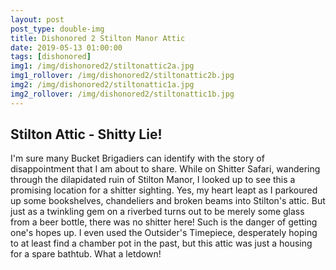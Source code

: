 ```yaml
---
layout: post
post_type: double-img
title: Dishonored 2 Stilton Manor Attic
date: 2019-05-13 01:00:00
tags: [dishonored]
img1: /img/dishonored2/stiltonattic2a.jpg
img1_rollover: /img/dishonored2/stiltonattic2b.jpg
img2: /img/dishonored2/stiltonattic1a.jpg
img2_rollover: /img/dishonored2/stiltonattic1b.jpg
---
```

## Stilton Attic - Shitty Lie!

I'm sure many Bucket Brigadiers can identify with the story of disappointment that I am about to share. While on Shitter Safari, wandering through the dilapidated ruin of Stilton Manor, I looked up to see this a promising location for a shitter sighting. Yes, my heart leapt as I parkoured up some bookshelves, chandeliers and broken beams into Stilton's attic. But just as a twinkling gem on a riverbed turns out to be merely some glass from a beer bottle, there was no shitter here! Such is the danger of getting one's hopes up. I even used the Outsider's Timepiece, desperately hoping to at least find a chamber pot in the past, but this attic was just a housing for a spare bathtub. What a letdown!
